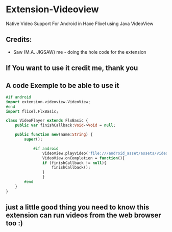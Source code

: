 # Extension-Videoview
Native Video Support For Android in Haxe Flixel using Java VideoView

## Credits:
* Saw (M.A. JIGSAW) me - doing the hole code for the extension

## If You want to use it credit me, thank you

## A code Exemple to be able to use it

```haxe
#if android
import extension.videoview.VideoView;
#end
import flixel.FlxBasic;

class VideoPlayer extends FlxBasic {
	public var finishCallback:Void->Void = null;

	public function new(name:String) {
		super();

	        #if android
                VideoView.playVideo('file:///android_asset/assets/video.mp4');// the video can be in any format webm mkv any
                VideoView.onCompletion = function(){
		        if (finishCallback != null){
			        finishCallback();
		        }
                }
		#end
	}
}
```

## just a little good thing you need to know this extension can run videos from the web browser too :)
